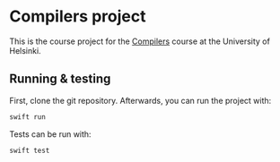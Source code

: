 # Compilers project
This is the course project for the [Compilers](https://hy-compilers.github.io/spring-2024/) course at the University of Helsinki.

## Running & testing
First, clone the git repository. Afterwards, you can run the project with:
```zsh
swift run
```

Tests can be run with:
```zsh
swift test
```